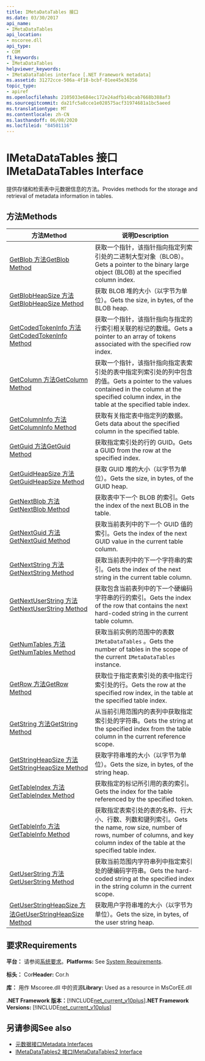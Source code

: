 ```yaml
---
title: IMetaDataTables 接口
ms.date: 03/30/2017
api_name:
- IMetaDataTables
api_location:
- mscoree.dll
api_type:
- COM
f1_keywords:
- IMetaDataTables
helpviewer_keywords:
- IMetaDataTables interface [.NET Framework metadata]
ms.assetid: 31272cce-506a-4f18-bcbf-01ee45e36356
topic_type:
- apiref
ms.openlocfilehash: 2105033e684ec172e24adfb14bcab7668b388af3
ms.sourcegitcommit: da21fc5a8cce1e028575acf31974681a1bc5aeed
ms.translationtype: MT
ms.contentlocale: zh-CN
ms.lasthandoff: 06/08/2020
ms.locfileid: "84501116"
---
```

# <a name="imetadatatables-interface"></a><span data-ttu-id="a8009-102">IMetaDataTables 接口</span><span class="sxs-lookup"><span data-stu-id="a8009-102">IMetaDataTables Interface</span></span>
<span data-ttu-id="a8009-103">提供存储和检索表中元数据信息的方法。</span><span class="sxs-lookup"><span data-stu-id="a8009-103">Provides methods for the storage and retrieval of metadata information in tables.</span></span>  
  
## <a name="methods"></a><span data-ttu-id="a8009-104">方法</span><span class="sxs-lookup"><span data-stu-id="a8009-104">Methods</span></span>  
  
|<span data-ttu-id="a8009-105">方法</span><span class="sxs-lookup"><span data-stu-id="a8009-105">Method</span></span>|<span data-ttu-id="a8009-106">说明</span><span class="sxs-lookup"><span data-stu-id="a8009-106">Description</span></span>|  
|------------|-----------------|  
|[<span data-ttu-id="a8009-107">GetBlob 方法</span><span class="sxs-lookup"><span data-stu-id="a8009-107">GetBlob Method</span></span>](imetadatatables-getblob-method.md)|<span data-ttu-id="a8009-108">获取一个指针，该指针指向指定列索引处的二进制大型对象（BLOB）。</span><span class="sxs-lookup"><span data-stu-id="a8009-108">Gets a pointer to the binary large object (BLOB) at the specified column index.</span></span>|  
|[<span data-ttu-id="a8009-109">GetBlobHeapSize 方法</span><span class="sxs-lookup"><span data-stu-id="a8009-109">GetBlobHeapSize Method</span></span>](imetadatatables-getblobheapsize-method.md)|<span data-ttu-id="a8009-110">获取 BLOB 堆的大小（以字节为单位）。</span><span class="sxs-lookup"><span data-stu-id="a8009-110">Gets the size, in bytes, of the BLOB heap.</span></span>|  
|[<span data-ttu-id="a8009-111">GetCodedTokenInfo 方法</span><span class="sxs-lookup"><span data-stu-id="a8009-111">GetCodedTokenInfo Method</span></span>](imetadatatables-getcodedtokeninfo-method.md)|<span data-ttu-id="a8009-112">获取一个指针，该指针指向与指定的行索引相关联的标记的数组。</span><span class="sxs-lookup"><span data-stu-id="a8009-112">Gets a pointer to an array of tokens associated with the specified row index.</span></span>|  
|[<span data-ttu-id="a8009-113">GetColumn 方法</span><span class="sxs-lookup"><span data-stu-id="a8009-113">GetColumn Method</span></span>](imetadatatables-getcolumn-method.md)|<span data-ttu-id="a8009-114">获取一个指针，该指针指向指定表索引处的表中指定列索引处的列中包含的值。</span><span class="sxs-lookup"><span data-stu-id="a8009-114">Gets a pointer to the values contained in the column at the specified column index, in the table at the specified table index.</span></span>|  
|[<span data-ttu-id="a8009-115">GetColumnInfo 方法</span><span class="sxs-lookup"><span data-stu-id="a8009-115">GetColumnInfo Method</span></span>](imetadatatables-getcolumninfo-method.md)|<span data-ttu-id="a8009-116">获取有关指定表中指定列的数据。</span><span class="sxs-lookup"><span data-stu-id="a8009-116">Gets data about the specified column in the specified table.</span></span>|  
|[<span data-ttu-id="a8009-117">GetGuid 方法</span><span class="sxs-lookup"><span data-stu-id="a8009-117">GetGuid Method</span></span>](imetadatatables-getguid-method.md)|<span data-ttu-id="a8009-118">获取指定索引处的行的 GUID。</span><span class="sxs-lookup"><span data-stu-id="a8009-118">Gets a GUID from the row at the specified index.</span></span>|  
|[<span data-ttu-id="a8009-119">GetGuidHeapSize 方法</span><span class="sxs-lookup"><span data-stu-id="a8009-119">GetGuidHeapSize Method</span></span>](imetadatatables-getguidheapsize-method.md)|<span data-ttu-id="a8009-120">获取 GUID 堆的大小（以字节为单位）。</span><span class="sxs-lookup"><span data-stu-id="a8009-120">Gets the size, in bytes, of the GUID heap.</span></span>|  
|[<span data-ttu-id="a8009-121">GetNextBlob 方法</span><span class="sxs-lookup"><span data-stu-id="a8009-121">GetNextBlob Method</span></span>](imetadatatables-getnextblob-method.md)|<span data-ttu-id="a8009-122">获取表中下一个 BLOB 的索引。</span><span class="sxs-lookup"><span data-stu-id="a8009-122">Gets the index of the next BLOB in the table.</span></span>|  
|[<span data-ttu-id="a8009-123">GetNextGuid 方法</span><span class="sxs-lookup"><span data-stu-id="a8009-123">GetNextGuid Method</span></span>](imetadatatables-getnextguid-method.md)|<span data-ttu-id="a8009-124">获取当前表列中的下一个 GUID 值的索引。</span><span class="sxs-lookup"><span data-stu-id="a8009-124">Gets the index of the next GUID value in the current table column.</span></span>|  
|[<span data-ttu-id="a8009-125">GetNextString 方法</span><span class="sxs-lookup"><span data-stu-id="a8009-125">GetNextString Method</span></span>](imetadatatables-getnextstring-method.md)|<span data-ttu-id="a8009-126">获取当前表列中的下一个字符串的索引。</span><span class="sxs-lookup"><span data-stu-id="a8009-126">Gets the index of the next string in the current table column.</span></span>|  
|[<span data-ttu-id="a8009-127">GetNextUserString 方法</span><span class="sxs-lookup"><span data-stu-id="a8009-127">GetNextUserString Method</span></span>](imetadatatables-getnextuserstring-method.md)|<span data-ttu-id="a8009-128">获取包含当前表列中的下一个硬编码字符串的行的索引。</span><span class="sxs-lookup"><span data-stu-id="a8009-128">Gets the index of the row that contains the next hard-coded string in the current table column.</span></span>|  
|[<span data-ttu-id="a8009-129">GetNumTables 方法</span><span class="sxs-lookup"><span data-stu-id="a8009-129">GetNumTables Method</span></span>](imetadatatables-getnumtables-method.md)|<span data-ttu-id="a8009-130">获取当前实例的范围中的表数 `IMetaDataTables` 。</span><span class="sxs-lookup"><span data-stu-id="a8009-130">Gets the number of tables in the scope of the current `IMetaDataTables` instance.</span></span>|  
|[<span data-ttu-id="a8009-131">GetRow 方法</span><span class="sxs-lookup"><span data-stu-id="a8009-131">GetRow Method</span></span>](imetadatatables-getrow-method.md)|<span data-ttu-id="a8009-132">获取位于指定表索引处的表中指定行索引处的行。</span><span class="sxs-lookup"><span data-stu-id="a8009-132">Gets the row at the specified row index, in the table at the specified table index.</span></span>|  
|[<span data-ttu-id="a8009-133">GetString 方法</span><span class="sxs-lookup"><span data-stu-id="a8009-133">GetString Method</span></span>](imetadatatables-getstring-method.md)|<span data-ttu-id="a8009-134">从当前引用范围内的表列中获取指定索引处的字符串。</span><span class="sxs-lookup"><span data-stu-id="a8009-134">Gets the string at the specified index from the table column in the current reference scope.</span></span>|  
|[<span data-ttu-id="a8009-135">GetStringHeapSize 方法</span><span class="sxs-lookup"><span data-stu-id="a8009-135">GetStringHeapSize Method</span></span>](imetadatatables-getstringheapsize-method.md)|<span data-ttu-id="a8009-136">获取字符串堆的大小（以字节为单位）。</span><span class="sxs-lookup"><span data-stu-id="a8009-136">Gets the size, in bytes, of the string heap.</span></span>|  
|[<span data-ttu-id="a8009-137">GetTableIndex 方法</span><span class="sxs-lookup"><span data-stu-id="a8009-137">GetTableIndex Method</span></span>](imetadatatables-gettableindex-method.md)|<span data-ttu-id="a8009-138">获取指定的标记所引用的表的索引。</span><span class="sxs-lookup"><span data-stu-id="a8009-138">Gets the index for the table referenced by the specified token.</span></span>|  
|[<span data-ttu-id="a8009-139">GetTableInfo 方法</span><span class="sxs-lookup"><span data-stu-id="a8009-139">GetTableInfo Method</span></span>](imetadatatables-gettableinfo-method.md)|<span data-ttu-id="a8009-140">获取指定表索引处的表的名称、行大小、行数、列数和键列索引。</span><span class="sxs-lookup"><span data-stu-id="a8009-140">Gets the name, row size, number of rows, number of columns, and key column index of the table at the specified table index.</span></span>|  
|[<span data-ttu-id="a8009-141">GetUserString 方法</span><span class="sxs-lookup"><span data-stu-id="a8009-141">GetUserString Method</span></span>](imetadatatables-getuserstring-method.md)|<span data-ttu-id="a8009-142">获取当前范围内字符串列中指定索引处的硬编码字符串。</span><span class="sxs-lookup"><span data-stu-id="a8009-142">Gets the hard-coded string at the specified index in the string column in the current scope.</span></span>|  
|[<span data-ttu-id="a8009-143">GetUserStringHeapSize 方法</span><span class="sxs-lookup"><span data-stu-id="a8009-143">GetUserStringHeapSize Method</span></span>](imetadatatables-getuserstringheapsize-method.md)|<span data-ttu-id="a8009-144">获取用户字符串堆的大小（以字节为单位）。</span><span class="sxs-lookup"><span data-stu-id="a8009-144">Gets the size, in bytes, of the user string heap.</span></span>|  
  
## <a name="requirements"></a><span data-ttu-id="a8009-145">要求</span><span class="sxs-lookup"><span data-stu-id="a8009-145">Requirements</span></span>  
 <span data-ttu-id="a8009-146">**平台：** 请参阅[系统要求](../../get-started/system-requirements.md)。</span><span class="sxs-lookup"><span data-stu-id="a8009-146">**Platforms:** See [System Requirements](../../get-started/system-requirements.md).</span></span>  
  
 <span data-ttu-id="a8009-147">**标头：** Cor</span><span class="sxs-lookup"><span data-stu-id="a8009-147">**Header:** Cor.h</span></span>  
  
 <span data-ttu-id="a8009-148">**库：** 用作 Mscoree.dll 中的资源</span><span class="sxs-lookup"><span data-stu-id="a8009-148">**Library:** Used as a resource in MsCorEE.dll</span></span>  
  
 <span data-ttu-id="a8009-149">**.NET Framework 版本：**[!INCLUDE[net_current_v10plus](../../../../includes/net-current-v10plus-md.md)]</span><span class="sxs-lookup"><span data-stu-id="a8009-149">**.NET Framework Versions:** [!INCLUDE[net_current_v10plus](../../../../includes/net-current-v10plus-md.md)]</span></span>  
  
## <a name="see-also"></a><span data-ttu-id="a8009-150">另请参阅</span><span class="sxs-lookup"><span data-stu-id="a8009-150">See also</span></span>

- [<span data-ttu-id="a8009-151">元数据接口</span><span class="sxs-lookup"><span data-stu-id="a8009-151">Metadata Interfaces</span></span>](metadata-interfaces.md)
- [<span data-ttu-id="a8009-152">IMetaDataTables2 接口</span><span class="sxs-lookup"><span data-stu-id="a8009-152">IMetaDataTables2 Interface</span></span>](imetadatatables2-interface.md)
